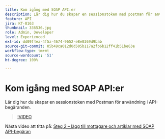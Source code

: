 ```yaml
---
title: Kom igång med SOAP API:er
description: Lär dig hur du skapar en sessionstoken med postman för användning i API-begäranden
feature: API
jira: KT-8163
thumbnail: 336536.jpg
role: Admin, Developer
level: Experienced
exl-id: dd09f4ea-4f5a-4674-9652-e8e0369d9bab
source-git-commit: 05b49ca012d0d505b117a2fb6b12ff41b51be63e
workflow-type: tm+mt
source-wordcount: '51'
ht-degree: 100%

---
```


# Kom igång med SOAP API:er

Lär dig hur du skapar en sessionstoken med Postman för användning i API-begäranden.

>[!VIDEO](https://video.tv.adobe.com/v/336536?quality=12&learn=on)

Nästa video att titta på: [Steg 2 – lägg till mottagare och artiklar med SOAP API-begäran](/help/tutorial-use-soap-apis/add-recipients-and-articles-using-soap-api-requests.md)
